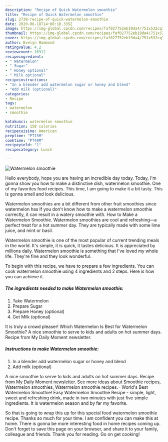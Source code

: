 ```yaml
---
description: "Recipe of Quick Watermelon smoothie"
title: "Recipe of Quick Watermelon smoothie"
slug: 2738-recipe-of-quick-watermelon-smoothie
date: 2020-06-18T14:08:10.335Z
image: https://img-global.cpcdn.com/recipes/faf027752eb19da4/751x532cq70/watermelon-smoothie-recipe-main-photo.jpg
thumbnail: https://img-global.cpcdn.com/recipes/faf027752eb19da4/751x532cq70/watermelon-smoothie-recipe-main-photo.jpg
cover: https://img-global.cpcdn.com/recipes/faf027752eb19da4/751x532cq70/watermelon-smoothie-recipe-main-photo.jpg
author: Evelyn Hammond
ratingvalue: 4.2
reviewcount: 16912
recipeingredient:
- " Watermelon"
- " Sugar"
- " Honey optional"
- " Milk optional"
recipeinstructions:
- "In a blender add watermelon sugar or honey and blend"
- "Add milk (optional)"
categories:
- Recipe
tags:
- watermelon
- smoothie

katakunci: watermelon smoothie 
nutrition: 158 calories
recipecuisine: American
preptime: "PT15M"
cooktime: "PT40M"
recipeyield: "1"
recipecategory: Lunch

---
```



![Watermelon smoothie](https://img-global.cpcdn.com/recipes/faf027752eb19da4/751x532cq70/watermelon-smoothie-recipe-main-photo.jpg)

Hello everybody, hope you are having an incredible day today. Today, I'm gonna show you how to make a distinctive dish, watermelon smoothie. One of my favorites food recipes. This time, I am going to make it a bit tasty. This is gonna smell and look delicious.

Watermelon smoothies are a bit different from other fruit smoothies since watermelon has If you don&#39;t know how to make a watermelon smoothie correctly, it can result in a watery smoothie with. How to Make a Watermelon Smoothie. Watermelon smoothies are cool and refreshing—a perfect treat for a hot summer day. They are typically made with some lime juice, and mint or basil.

Watermelon smoothie is one of the most popular of current trending meals in the world. It's simple, it is quick, it tastes delicious. It is appreciated by millions daily. Watermelon smoothie is something that I've loved my whole life. They're fine and they look wonderful.


To begin with this recipe, we have to prepare a few ingredients. You can cook watermelon smoothie using 4 ingredients and 2 steps. Here is how you can achieve it.

<!--inarticleads1-->

##### The ingredients needed to make Watermelon smoothie:

1. Take  Watermelon
1. Prepare  Sugar
1. Prepare  Honey (optional)
1. Get  Milk (optional)


It is truly a crowd pleaser! Which Watermelon Is Best for Watermelon Smoothie? A nice smoothie to serve to kids and adults on hot summer days. Recipe from My Daily Moment newsletter. 

<!--inarticleads2-->

##### Instructions to make Watermelon smoothie:

1. In a blender add watermelon sugar or honey and blend
1. Add milk (optional)


A nice smoothie to serve to kids and adults on hot summer days. Recipe from My Daily Moment newsletter. See more ideas about Smoothie recipes, Watermelon smoothies, Watermelon smoothie recipes. · World&#39;s Best Watermelon Smoothie! Easy Watermelon Smoothie Recipe - simple, light, sweet and refreshing drink, made in two minutes with just five simple ingredients. It is watermelon season and by far my favorite. 

So that is going to wrap this up for this special food watermelon smoothie recipe. Thanks so much for your time. I am confident you can make this at home. There is gonna be more interesting food in home recipes coming up. Don't forget to save this page on your browser, and share it to your family, colleague and friends. Thank you for reading. Go on get cooking!
